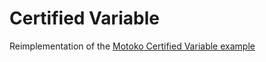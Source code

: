 # Certified Variable

Reimplementation of the [Motoko Certified Variable example](https://github.com/dfinity/examples/tree/master/motoko/cert-var)
